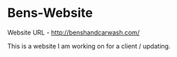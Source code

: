 # Bens-Website

Website URL - http://benshandcarwash.com/

This is a website I am working on for a client / updating.
